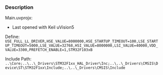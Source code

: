 ### Description

Main.uvprojx:
- Last opened with Keil uVision5

Define:
`USE_FULL_LL_DRIVER,HSE_VALUE=8000000,HSE_STARTUP_TIMEOUT=100,LSE_STARTUP_TIMEOUT=5000,LSE_VALUE=32768,HSI_VALUE=8000000,LSI_VALUE=40000,VDD_VALUE=3300,PREFETCH_ENABLE=1,STM32F103xB`

Include Path:
`..\Core;..\..\_Drivers\STM32F1xx_HAL_Driver\Inc;..\..\_Drivers\CMSIS\Device\ST\STM32F1xx\Include;..\..\_Drivers\CMSIS\Include`
